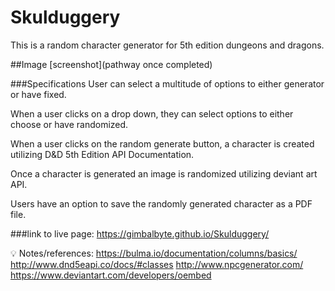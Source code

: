 # Skulduggery
This is a random character generator for 5th edition dungeons and dragons. 

##Image
[screenshot](pathway once completed)

###Specifications
User can select a multitude of options to either generator or have fixed. 

When a user clicks on a drop down, they can select options to either choose or have randomized.

When a user clicks on the random generate button, a character is created utilizing D&D 5th Edition API Documentation.

Once a character is generated an image is randomized utilizing deviant art API.

Users have an option to save the randomly generated character as a PDF file. 

###link to live page: https://gimbalbyte.github.io/Skulduggery/


💡 Notes/references: 
https://bulma.io/documentation/columns/basics/
http://www.dnd5eapi.co/docs/#classes
http://www.npcgenerator.com/
https://www.deviantart.com/developers/oembed
